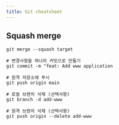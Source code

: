 ```yaml
---
title: Git cheatsheet
---
```


## Squash merge

```shell
git merge --squash target

# 변경사항을 하나의 커밋으로 만들기
git commit -m "feat: Add www application
```

```shell
# 원격 저장소에 푸시
git push origin main

# 로컬 브랜치 삭제 (선택사항)
git branch -d add-www

# 원격 브랜치 삭제 (선택사항)
git push origin --delete add-www
```

